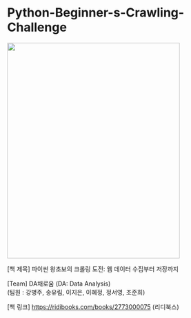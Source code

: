 # Python-Beginner-s-Crawling-Challenge
<img src="https://github.com/syur997/Python-Beginner-s-Crawling-Challenge/assets/110324563/49f60b93-a615-4ecd-b624-a169be358b16.png" width="400" height="500"/>


[책 제목] 파이썬 왕초보의 크롤링 도전: 웹 데이터 수집부터 저장까지

[Team] DA채로움 (DA: Data Analysis) <br/>
       (팀원 : 강병주, 송유림, 이지은, 이혜정, 정서영, 조준희)

[책 링크] https://ridibooks.com/books/2773000075 (리디북스)
